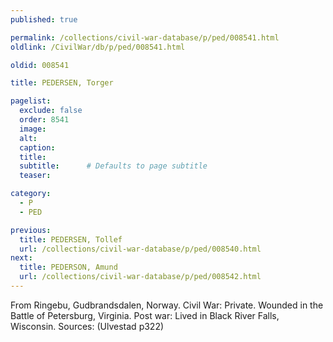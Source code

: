 ```yaml
---
published: true

permalink: /collections/civil-war-database/p/ped/008541.html
oldlink: /CivilWar/db/p/ped/008541.html

oldid: 008541

title: PEDERSEN, Torger

pagelist:
  exclude: false
  order: 8541
  image: 
  alt:
  caption:
  title:
  subtitle:      # Defaults to page subtitle
  teaser:

category: 
  - P 
  - PED

previous:
  title: PEDERSEN, Tollef
  url: /collections/civil-war-database/p/ped/008540.html  
next:
  title: PEDERSON, Amund
  url: /collections/civil-war-database/p/ped/008542.html   
---
```

From Ringebu, Gudbrandsdalen, Norway. Civil War: Private. Wounded in the Battle of Petersburg, Virginia. Post war: Lived in Black River Falls, Wisconsin. Sources: (Ulvestad p322)